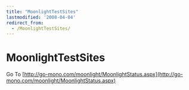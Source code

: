 ```yaml
---
title: "MoonlightTestSites"
lastmodified: '2008-04-04'
redirect_from:
  - /MoonlightTestSites/
---
```


MoonlightTestSites
==================

Go To [http://go-mono.com/moonlight/MoonlightStatus.aspx](http://go-mono.com/moonlight/MoonlightStatus.aspx)

